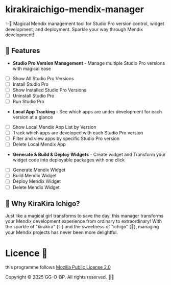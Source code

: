 # kirakiraichigo-mendix-manager
✨🍓 Magical Mendix management tool for Studio Pro version control, widget development, and deployment. Sparkle your way through Mendix development!

## 🌟 Features

- **Studio Pro Version Management** - Manage multiple Studio Pro versions with magical ease
- [ ] Show All Studio Pro Versions
- [ ] Install Studio Pro
- [ ] Show Installed Studio Pro Versions
- [ ] Uninstall Studio Pro
- [ ] Run Studio Pro
- **Local App Tracking** - See which apps are under development for each version at a glance
- [ ] Show Local Mendix App List by Version
- [ ] Track which apps are developed with each Studio Pro version
- [ ] Filter and view apps by specific Studio Pro version
- [ ] Delete Local Mendix App
- **Generate & Build & Deploy Widgets** - Create widget and Transform your widget code into deployable packages with one click
- [ ] Generate Mendix Widget
- [ ] Build Mendix Widget
- [ ] Deploy Mendix Widget
- [ ] Delete Mendix Widget

## 💖 Why KiraKira Ichigo?

Just like a magical girl transforms to save the day, this manager transforms your Mendix development experience from ordinary to extraordinary! With the sparkle of "kirakira" (✨) and the sweetness of "ichigo" (🍓), managing your Mendix projects has never been more delightful.

# Licence 📜
this programme follows [Mozilla Public License 2.0](/LICENSE)

Copyright © 2025 GG-O-BP. All rights reserved. 🧀🍓
